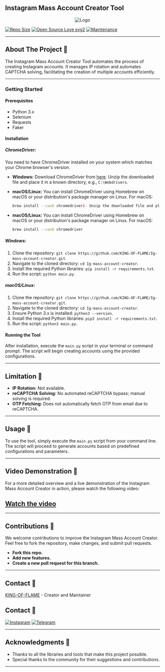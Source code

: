 ## Instagram Mass Account Creator Tool

<p align="center">
  <img src="https://i.ibb.co/KF7Hsr3/DALL-E-2024-03-13-20-40-42-Create-a-fictional-social-media-logo-inspired-by-contemporary-design-tren.png" alt="Logo">
</p>

[![Repo Size](https://img.shields.io/github/repo-size/KING-OF-FLAME/Ig-mass-account-creator?style=flat-square&color=orange)](https://github.com/KING-OF-FLAME/Ig-mass-account-creator)
[![Open Source Love svg2](https://badges.frapsoft.com/os/v2/open-source.svg?v=103)](https://github.com/KING-OF-FLAME/Ig-mass-account-creator)
[![Maintenance](https://img.shields.io/badge/Maintained%3F-yes-green.svg)](https://github.com/KING-OF-FLAME/Ig-mass-account-creator/graphs/commit-activity)

-------------------------------------------------

## About The Project 📍

The Instagram Mass Account Creator Tool automates the process of creating Instagram accounts. It manages IP rotation and automates CAPTCHA solving, facilitating the creation of multiple accounts efficiently.

-------------------------------------------------

### Getting Started

#### Prerequisites

- Python 3.x
- Selenium
- Requests
- Faker

#### Installation

##### ChromeDriver:

You need to have ChromeDriver installed on your system which matches your Chrome browser's version.


- **Windows:**
  Download ChromeDriver from [here](https://chromedriver.chromium.org/home). Unzip the downloaded file and place it in a known directory, e.g., `C:\Webdrivers`.

- **macOS/Linux:**
  You can install ChromeDriver using Homebrew on macOS or your distribution's package manager on Linux. For macOS:
  ```bash
  brew install --cask chromedriver). Unzip the downloaded file and place it in a known directory, e.g., `C:\Webdrivers`.

- **macOS/Linux:**
  You can install ChromeDriver using Homebrew on macOS or your distribution's package manager on Linux. For macOS:
  ```bash
  brew install --cask chromedriver

##### Windows:

1. Clone the repository: `git clone https://github.com/KING-OF-FLAME/Ig-mass-account-creator.git`.
2. Navigate to the cloned directory: `cd Ig-mass-account-creator`.
3. Install the required Python libraries: `pip install -r requirements.txt`.
4. Run the script: `python main.py`.

##### macOS/Linux:

1. Clone the repository: `git clone https://github.com/KING-OF-FLAME/Ig-mass-account-creator.git`.
2. Navigate to the cloned directory: `cd Ig-mass-account-creator`.
3. Ensure Python 3.x is installed: `python3 --version`.
4. Install the required Python libraries: `pip3 install -r requirements.txt`.
5. Run the script: `python3 main.py`.

#### Running the Tool

After installation, execute the `main.py` script in your terminal or command prompt. The script will begin creating accounts using the provided configurations.

-------------------------------------------------

## Limitation 📍

- **IP Rotation:** Not available.
- **reCAPTCHA Solving:** No automated reCAPTCHA bypass; manual solving is required.
- **OTP Fetching:** Does not automatically fetch OTP from email due to reCAPTCHA.

-------------------------------------------------

## Usage 📍

To use the tool, simply execute the `main.py` script from your command line. The script will proceed to generate accounts based on predefined configurations and parameters.

-------------------------------------------------

## Video Demonstration 📍

For a more detailed overview and a live demonstration of the Instagram Mass Account Creator in action, please watch the following video:

## [Watch the video](https://player.vimeo.com/video/922951685?badge=0&amp;autopause=0&amp;player_id=0&amp;app_id=58479)


-------------------------------------------------

## Contributions 📍

We welcome contributions to improve the Instagram Mass Account Creator. Feel free to fork the repository, make changes, and submit pull requests.
- **Fork this repo.**
- **Add new features.**
- **Create a new pull request for this branch.**

-------------------------------------------------

## Contact 📍

[KING-OF-FLAME](https://github.com/KING-OF-FLAME) - Creator and Maintainer
## Contact 📍

[![Instagram](https://upload.wikimedia.org/wikipedia/commons/a/a5/Instagram_icon.png)](https://instagram.com/yash.developer)
[![Telegram](https://upload.wikimedia.org/wikipedia/commons/8/83/Telegram_2019_Logo.svg)](https://t.me/thekingofflame786)


-------------------------------------------------

## Acknowledgments 📍

- Thanks to all the libraries and tools that make this project possible.
- Special thanks to the community for their suggestions and contributions.

-------------------------------------------------
